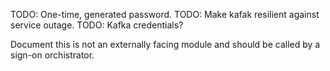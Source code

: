 
TODO: One-time, generated password.
TODO: Make kafak resilient against service outage.
TODO: Kafka credentials?

Document this is not an externally facing module and should be called by a sign-on orchistrator.